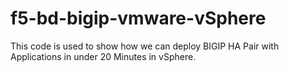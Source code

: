 # f5-bd-bigip-vmware-vSphere

This code is used to show how we can deploy BIGIP HA Pair with Applications in under 20 Minutes in vSphere.
